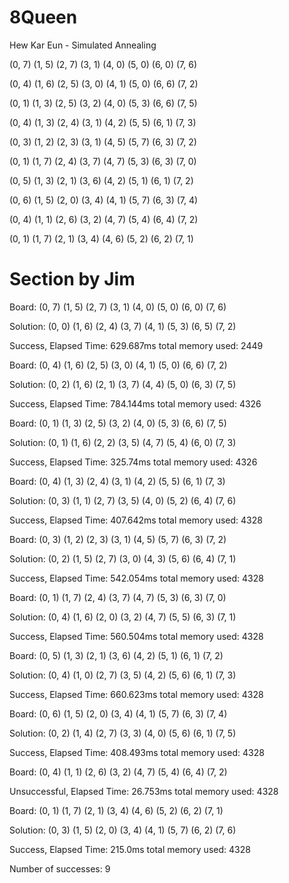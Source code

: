 # 8Queen

Hew Kar Eun - Simulated Annealing

(0, 7)
(1, 5)
(2, 7)
(3, 1)
(4, 0)
(5, 0)
(6, 0)
(7, 6)

(0, 4)
(1, 6)
(2, 5)
(3, 0)
(4, 1)
(5, 0)
(6, 6)
(7, 2)

(0, 1)
(1, 3)
(2, 5)
(3, 2)
(4, 0)
(5, 3)
(6, 6)
(7, 5)

(0, 4)
(1, 3)
(2, 4)
(3, 1)
(4, 2)
(5, 5)
(6, 1)
(7, 3)

(0, 3)
(1, 2)
(2, 3)
(3, 1)
(4, 5)
(5, 7)
(6, 3)
(7, 2)

(0, 1)
(1, 7)
(2, 4)
(3, 7)
(4, 7)
(5, 3)
(6, 3)
(7, 0)

(0, 5)
(1, 3)
(2, 1)
(3, 6)
(4, 2)
(5, 1)
(6, 1)
(7, 2)

(0, 6)
(1, 5)
(2, 0)
(3, 4)
(4, 1)
(5, 7)
(6, 3)
(7, 4)

(0, 4)
(1, 1)
(2, 6)
(3, 2)
(4, 7)
(5, 4)
(6, 4)
(7, 2)

(0, 1)
(1, 7)
(2, 1)
(3, 4)
(4, 6)
(5, 2)
(6, 2)
(7, 1)


# Section by Jim
Board:
(0, 7)
(1, 5)
(2, 7)
(3, 1)
(4, 0)
(5, 0)
(6, 0)
(7, 6)

Solution:
(0, 0)
(1, 6)
(2, 4)
(3, 7)
(4, 1)
(5, 3)
(6, 5)
(7, 2)

Success, Elapsed Time: 629.687ms
total memory used:  2449

Board:
(0, 4)
(1, 6)
(2, 5)
(3, 0)
(4, 1)
(5, 0)
(6, 6)
(7, 2)

Solution:
(0, 2)
(1, 6)
(2, 1)
(3, 7)
(4, 4)
(5, 0)
(6, 3)
(7, 5)

Success, Elapsed Time: 784.144ms
total memory used:  4326

Board:
(0, 1)
(1, 3)
(2, 5)
(3, 2)
(4, 0)
(5, 3)
(6, 6)
(7, 5)

Solution:
(0, 1)
(1, 6)
(2, 2)
(3, 5)
(4, 7)
(5, 4)
(6, 0)
(7, 3)

Success, Elapsed Time: 325.74ms
total memory used:  4326

Board:
(0, 4)
(1, 3)
(2, 4)
(3, 1)
(4, 2)
(5, 5)
(6, 1)
(7, 3)

Solution:
(0, 3)
(1, 1)
(2, 7)
(3, 5)
(4, 0)
(5, 2)
(6, 4)
(7, 6)

Success, Elapsed Time: 407.642ms
total memory used:  4328

Board:
(0, 3)
(1, 2)
(2, 3)
(3, 1)
(4, 5)
(5, 7)
(6, 3)
(7, 2)

Solution:
(0, 2)
(1, 5)
(2, 7)
(3, 0)
(4, 3)
(5, 6)
(6, 4)
(7, 1)

Success, Elapsed Time: 542.054ms
total memory used:  4328

Board:
(0, 1)
(1, 7)
(2, 4)
(3, 7)
(4, 7)
(5, 3)
(6, 3)
(7, 0)

Solution:
(0, 4)
(1, 6)
(2, 0)
(3, 2)
(4, 7)
(5, 5)
(6, 3)
(7, 1)

Success, Elapsed Time: 560.504ms
total memory used:  4328

Board:
(0, 5)
(1, 3)
(2, 1)
(3, 6)
(4, 2)
(5, 1)
(6, 1)
(7, 2)

Solution:
(0, 4)
(1, 0)
(2, 7)
(3, 5)
(4, 2)
(5, 6)
(6, 1)
(7, 3)

Success, Elapsed Time: 660.623ms
total memory used:  4328

Board:
(0, 6)
(1, 5)
(2, 0)
(3, 4)
(4, 1)
(5, 7)
(6, 3)
(7, 4)

Solution:
(0, 2)
(1, 4)
(2, 7)
(3, 3)
(4, 0)
(5, 6)
(6, 1)
(7, 5)

Success, Elapsed Time: 408.493ms
total memory used:  4328

Board:
(0, 4)
(1, 1)
(2, 6)
(3, 2)
(4, 7)
(5, 4)
(6, 4)
(7, 2)

Unsuccessful, Elapsed Time: 26.753ms
total memory used:  4328

Board:
(0, 1)
(1, 7)
(2, 1)
(3, 4)
(4, 6)
(5, 2)
(6, 2)
(7, 1)

Solution:
(0, 3)
(1, 5)
(2, 0)
(3, 4)
(4, 1)
(5, 7)
(6, 2)
(7, 6)

Success, Elapsed Time: 215.0ms
total memory used:  4328

Number of successes: 9

